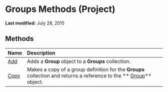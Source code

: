 
# Groups Methods (Project)

 **Last modified:** July 28, 2015


## Methods



|**Name**|**Description**|
|:-----|:-----|
| [Add](320bafe1-0cbd-282c-ffbc-c37d69088578.md)|Adds a  **Group** object to a **Groups** collection.|
| [Copy](fa53fb17-be05-ab03-c08b-a2c9034b7da6.md)|Makes a copy of a group definition for the  **Groups** collection and returns a reference to the ** [Group](e3756818-f051-1ae4-5402-0398e568ebfc.md)** object.|
